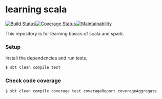 # learning scala

[![Build Status](https://travis-ci.org/ashishkujoy/learning_scala.svg?branch=master)](https://travis-ci.org/ashishkujoy/learning_scala)[![Coverage Status](https://coveralls.io/repos/github/ashishkujoy/learning_scala/badge.svg?branch=master)](https://coveralls.io/github/ashishkujoy/learning_scala?branch=master)[![Maintainability](https://api.codeclimate.com/v1/badges/0451620c450eb2d50238/maintainability)](https://codeclimate.com/github/ashishkujoy/learning_scala/maintainability)

This repository is for learning basics of scala and spark.

### Setup
Install the dependencies and run tests.
```sh
$ sbt clean compile test
```

### Check code coverage
```sh
$ sbt clean compile coverage test coverageReport coverageAggregate
```

